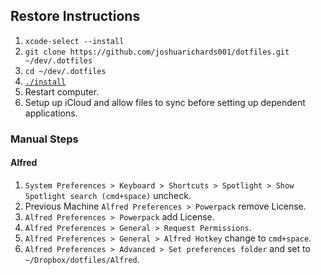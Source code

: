 ## Restore Instructions

1. `xcode-select --install`
2. `git clone https://github.com/joshuarichards001/dotfiles.git ~/dev/.dotfiles`
3. `cd ~/dev/.dotfiles`
6. [`./install`](install)
7. Restart computer.
8. Setup up iCloud and allow files to sync before setting up dependent applications.

### Manual Steps

#### Alfred

1. `System Preferences > Keyboard > Shortcuts > Spotlight > Show Spotlight search (cmd+space)` uncheck.
2. Previous Machine `Alfred Preferences > Powerpack` remove License.
2. `Alfred Preferences > Powerpack` add License.
3. `Alfred Preferences > General > Request Permissions`.
4. `Alfred Preferences > General > Alfred Hotkey` change to `cmd+space`.
5. `Alfred Preferences > Advanced > Set preferences folder` and set to `~/Dropbox/dotfiles/Alfred`.